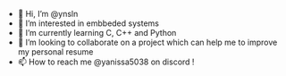 - 👋 Hi, I’m @ynsln
- 👀 I’m interested in embbeded systems
- 🌱 I’m currently learning C, C++ and Python
- 💞️ I’m looking to collaborate on a project which can help me to improve my personal resume
- 📫 How to reach me @yanissa5038 on discord !
  
<!---
ynsln/ynsln is a ✨ special ✨ repository because its `README.md` (this file) appears on your GitHub profile.
You can click the Preview link to take a look at your changes.
--->
